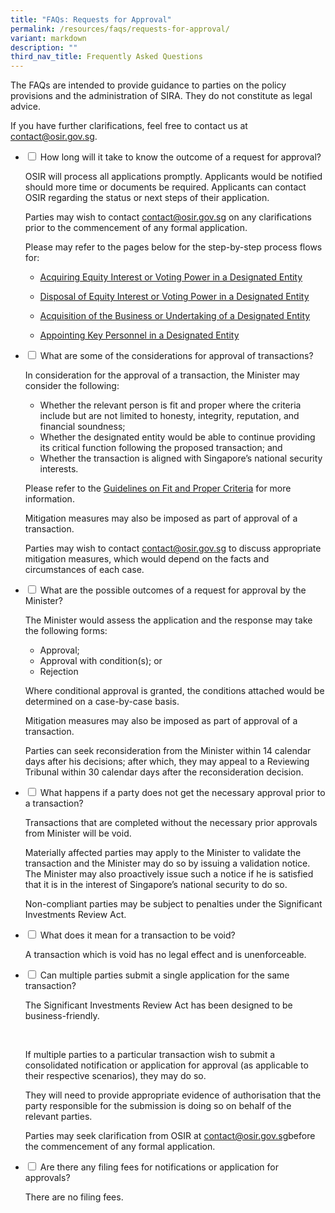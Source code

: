 ```yaml
---
title: "FAQs: Requests for Approval"
permalink: /resources/faqs/requests-for-approval/
variant: markdown
description: ""
third_nav_title: Frequently Asked Questions
---
```

<p>The FAQs are intended to provide guidance to parties on the policy provisions
and the administration of SIRA. They do not constitute as legal advice.</p>
<p>If you have further clarifications, feel free to contact us at <a href="mailto:contact@osir.gov.sg" rel="noopener noreferrer nofollow" target="_blank">contact@osir.gov.sg</a>.</p>

<ul class="jekyllcodex_accordion">  
  
<li><input type="checkbox" id="accordion1">
<label for="accordion1">How long will it take to know the outcome of a request for approval?</label><div>
<p>OSIR will process all applications promptly. Applicants would be notified should more time or documents be required. Applicants can contact OSIR regarding the status or next steps of their application. </p>
<p>Parties may wish to contact&nbsp;<a href="mailto:contact@osir.gov.sg" rel="noopener noreferrer nofollow" target="_blank">contact@osir.gov.sg</a> on any clarifications prior to the commencement of any formal application.</p>
<p> Please may refer to the pages below for the step-by-step process flows for: </p>
<ul>
	<li><p></p><a href="https://www.osir.gov.sg/about-sira/acquiring-equity-interest-or-voting-power" rel="noopener noreferrer nofollow" target="_blank">Acquiring Equity Interest or Voting Power in a Designated Entity</a> <p></p></li>
  <li><p></p><a href="https://www.osir.gov.sg/about-sira/disposing-equity-interest-or-voting-power" rel="noopener noreferrer nofollow" target="_blank">Disposal of Equity Interest or Voting Power in a Designated Entity</a> <p></p></li>  
	<li><p></p><a href="https://www.osir.gov.sg/about-sira/acquiring-business-or-undertaking" rel="noopener noreferrer nofollow" target="_blank">Acquisition of the Business or Undertaking of a Designated Entity</a> <p></p></li>  
	<li><p></p><a href="https://www.osir.gov.sg/about-sira/appointment-of-key-personnel" rel="noopener noreferrer nofollow" target="_blank">Appointing Key Personnel in a Designated Entity</a> <p></p></li>  
</ul>	
</div></li>

<li><input type="checkbox" id="accordion2">
<label for="accordion2">What are some of the considerations for approval of transactions?</label><div>
<p>In consideration for the approval of a transaction, the Minister may consider the following:</p>
<ul>
	<li>Whether the relevant person is fit and proper where the criteria include but are not limited to honesty, integrity, reputation, and financial soundness;</li>
  <li>Whether the designated entity would be able to continue providing its critical function following the proposed transaction; and</li>  
	<li>Whether the transaction is aligned with Singapore’s national security interests.</li> </ul>
<p>Please refer to the&nbsp;<a href="https://www.osir.gov.sg/resources/guidance-documents/" rel="noopener noreferrer nofollow" target="_blank">Guidelines on Fit and Proper Criteria</a>&nbsp;for more information.</p>
<p>Mitigation measures may also be imposed as part of approval of a transaction.</p>
<p>Parties may wish to contact <a href="mailto:contact@osir.gov.sg" rel="noopener noreferrer nofollow" target="_blank">contact@osir.gov.sg</a>&nbsp;to discuss appropriate mitigation measures, which would depend on the facts and circumstances of each case. </p>
</div></li>

<li><input type="checkbox" id="accordion3">
<label for="accordion3">What are the possible outcomes of a request for approval by the Minister?</label><div>
<p>The Minister would assess the application and the response may take the following forms:</p>
<ul>
	<li>Approval;</li>
  <li>Approval with condition(s); or</li>  
	<li>Rejection</li> </ul>
<p>Where conditional approval is granted, the conditions attached would be determined on a case-by-case basis.</p>
<p>Mitigation measures may also be imposed as part of approval of a transaction.</p>
<p>Parties can seek reconsideration from the Minister within 14 calendar days after his decisions; after which, they may appeal to a Reviewing Tribunal within 30 calendar days after the reconsideration decision.</p>
</div></li>

<li><input type="checkbox" id="accordion4">
<label for="accordion4">What happens if a party does not get the necessary approval prior to a transaction?</label><div>
<p>Transactions that are completed without the necessary prior approvals from Minister will be void.</p>
<p>Materially affected parties may apply to the Minister to validate the transaction and the Minister may do so by issuing a validation notice. The Minister may also proactively issue such a notice if he is satisfied that it is in the interest of Singapore’s national security to do so. </p>
<p>Non-compliant parties may be subject to penalties under the Significant Investments Review Act.</p>
</div></li>
	
<li><input type="checkbox" id="accordion5">
<label for="accordion5">What does it mean for a transaction to be void?</label><div>
<p>A transaction which is void has no legal effect and is unenforceable.</p>
</div></li>

<li><input type="checkbox" id="accordion6">
<label for="accordion6">Can multiple parties submit a single application for the same transaction?</label><div>
<p>The Significant Investments Review Act has been designed to be business-friendly.</p>&nbsp;
<p>If multiple parties to a particular transaction wish to submit a consolidated notification or application for approval (as applicable to their respective scenarios), they may do so.</p>
<p>They will need to provide appropriate evidence of authorisation that the party responsible for the submission is doing so on behalf of the relevant parties.</p>
<p>Parties may seek clarification from OSIR at&nbsp;<a href="mailto:contact@osir.gov.sg" rel="noopener noreferrer nofollow" target="_blank">contact@osir.gov.sg</a>before the commencement of any formal application.</p>
</div></li>

<li><input type="checkbox" id="accordion7">
<label for="accordion7">Are there any filing fees for notifications or application for approvals?</label><div>
<p>There are no filing fees.</p>
</div></li></ul>